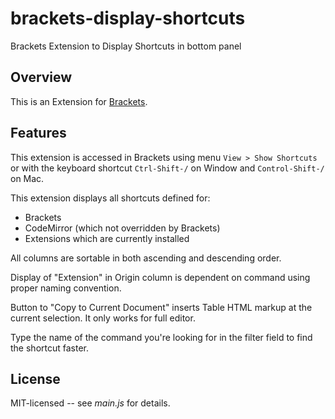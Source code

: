brackets-display-shortcuts
==========================

Brackets Extension to Display Shortcuts in bottom panel

## Overview

This is an Extension for [Brackets](https://github.com/adobe/brackets). 

## Features

This extension is accessed in Brackets using menu `View > Show Shortcuts` or with the keyboard shortcut `Ctrl-Shift-/` on Window and `Control-Shift-/` on Mac.

This extension displays all shortcuts defined for:
* Brackets
* CodeMirror (which not overridden by Brackets)
* Extensions which are currently installed 

All columns are sortable in both ascending and descending order.

Display of "Extension" in Origin column is dependent on command using proper naming convention.

Button to "Copy to Current Document" inserts Table HTML markup at the current selection. It only works for full editor.

Type the name of the command you're looking for in the filter field to find the shortcut faster.

## License

MIT-licensed -- see _main.js_ for details.

